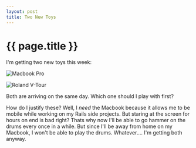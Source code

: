 ```yaml
--- 
layout: post
title: Two New Toys
---
```


{{ page.title }}
================

I'm getting two new toys this week:

![Macbook Pro](http://www.channelregister.co.uk/2006/02/14/macbook_pro_1.jpg "Macbook pro")

 ![Roland V-Tour](http://www.sweetwater.com/images/items/TD6S-large.jpg "Roland V-Drum")

Both are arriving on the same day.  Which one should I play with first?

How do I justify these? Well, I _need_ the Macbook because it allows me to be mobile while working on my Rails side projects.  But staring at the screen for hours on end is bad right? Thats why now I'll be able to go hammer on the drums every once in a while. But since I'll be away from home on my Macbook, I won't be able to play the drums.  Whatever.... I'm getting both anyway.
